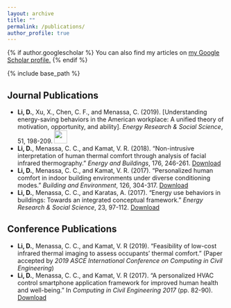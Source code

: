 ```yaml
---
layout: archive
title: ""
permalink: /publications/
author_profile: true
---
```


{% if author.googlescholar %} 
You can also find my articles on <u><a href="{{author.googlescholar}}">my Google Scholar profile</a>.</u>
{% endif %} 

{% include base_path %}

Journal Publications
-----
* **Li, D.**, Xu, X., Chen, C. F., and Menassa, C. (2019). [Understanding energy-saving behaviors in the American workplace: A unified theory of motivation, opportunity, and ability]. *Energy Research & Social Science*, 51, 198-209. [<img src="../images/pdf_icon.jpg" width="30" height="30">](https://www.sciencedirect.com/science/article/pii/S2214629618306297)
* **Li, D.**, Menassa, C. C., and Kamat, V. R. (2018). “Non-intrusive interpretation of human thermal comfort through analysis of facial infrared thermography.” *Energy and Buildings*, 176, 246-261. [Download](https://www.sciencedirect.com/science/article/pii/S0378778818309629)
* **Li, D.**, Menassa, C. C., and Kamat, V. R. (2017). “Personalized human comfort in indoor building environments under diverse conditioning modes.” *Building and Environment*, 126, 304-317. [Download](https://www.sciencedirect.com/science/article/pii/S0360132317304535)
* **Li, D.**, Menassa, C. C., and Karatas, A. (2017). “Energy use behaviors in buildings: Towards an integrated conceptual framework.” *Energy Research & Social Science*, 23, 97-112. [Download](https://www.sciencedirect.com/science/article/pii/S2214629616302869)




Conference Publications
------
* **Li, D.**, Menassa, C. C., and Kamat, V. R (2019). “Feasibility of low-cost infrared thermal imaging to assess occupants’ thermal comfort.” (Paper accepted by *2019 ASCE International Conference on Computing in Civil Engineering*)
* **Li, D.**, Menassa, C. C., and Kamat, V. R (2017). “A personalized HVAC control smartphone application framework for improved human health and well-being.” In *Computing in Civil Engineering 2017* (pp. 82-90). [Download](https://ascelibrary.org/doi/abs/10.1061/9780784480830.011)
